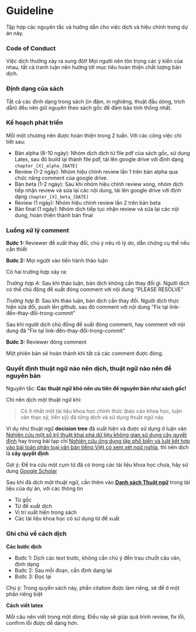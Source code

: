 # Guideline

Tập hợp các nguyên tắc và hướng dẫn cho việc dịch và hiệu chỉnh trong dự án này. 

### Code of Conduct 

Việc dịch thường xảy ra xung đột! Mọi người nên tôn trọng các ý kiến của nhau, tất cả tranh luận nên hướng tới mục tiêu hoàn thiện chất lượng bản dịch.

### Định dạng của sách 

Tất cả các định dạng trong sách (in đậm, in nghiêng, thuật đầu dòng, trích dẫn) đều nên giữ nguyên theo sách gốc để đảm bảo tính thống nhất. 

### Kế hoạch phát triển 

Mỗi một chương nên được hoàn thiện trong 2 tuần. Với các công việc chi tiết sau:

* Bản alpha (8-10 ngày): Nhóm dịch dịch từ file pdf của sách gốc, sử dụng Latex, sau đó build lại thành file pdf, tải lên google drive với định dạng `chapter_[X]_alpha_[DATE]`
* Review (1-2 ngày): Nhóm hiệu chỉnh review lần 1 trên bản alpha qua chức năng comment của google drive.
* Bản beta (1-2 ngày): Sau khi nhóm hiệu chỉnh review xong, nhóm dịch tiếp nhận review và sửa lại các nội dung, tải lên google drive với định dạng `chapter_[X]_beta_[DATE]`
* Review (1 ngày): Nhóm hiệu chỉnh review lần 2 trên bản beta
* Bản final (1 ngày): Nhóm dịch tiếp tục nhận review và sửa lại các nội dung, hoàn thiện thành bản final 

### Luồng xử lý comment 

**Bước 1:** Reviewer đề xuất thay đổi, chú ý nêu rõ lý do, dẫn chứng cụ thể nếu cần thiết

**Bước 2:** Mọi người vào tiến hành thảo luận

Có hai trường hợp xảy ra:

*Trường hợp A*: Sau khi thảo luận, bản dịch không cần thay đổi gì. Người dịch có thể chủ động đề xuất đóng comment với nội dung "PLEASE RESOLVE"

*Trường hợp B*: Sau khi thảo luận, bản dịch cần thay đổi. Người dịch thực hiện sửa đổi, push lên github, sau đó comment với nội dung "Fix tại link-đến-thay-đổi-trong-commit"

Sau khi người dịch chủ đồng đề xuất đóng comment, hay comment với nội dung đã "Fix tại link-đến-thay-đổi-trong-commit"

**Bước 3:** Reviewer đóng comment 

Một phiên bản sẽ hoàn thành khi tất cả các comment được đóng.

### Quyết định thuật ngữ nào nên dịch, thuật ngữ nào nên để nguyên bản

Nguyên tắc: **Các thuật ngữ khó nên ưu tiên để nguyên bản như sách gốc!** 

Chỉ nên dịch một thuật ngữ khi:

> Có ít nhất một tài liệu khoa học chính thức (báo cáo khoa học, luận văn thạc sỹ, tiến sỹ) đã từng dịch và sử dụng thuật ngữ này. 

Ví dụ như thuật ngữ **decision tree** đã xuất hiện và được sử dụng ở luận văn [Nghiên cứu một số kỹ thuật khai phá dữ liệu không gian sử dụng cây quyết định](http://lrc.tnu.edu.vn/upload/collection/brief/40738_252201416135caovannguyen.pdf) hay trong bài tạp chí [Nghiên cứu ứng dụng tập phổ biến và luật kết hợp vào bài toán phân loại văn bản tiếng Việt có xem xét ngữ nghĩa](http://www.vjol.info/index.php/JSTD/article/view/28928/24670), thì nên dịch là **cây quyết định**

Gợi ý: Để tra cứu một cụm từ đã có trong các tài liệu khoa học chưa, hãy sử dụng [Google Scholar](https://scholar.google.com.vn/scholar?hl=en&as_sdt=0%2C5&q=%22c%C3%A2y+quy%E1%BA%BFt+%C4%91%E1%BB%8Bnh%22&btnG=)

Sau khi đã dịch một thuật ngữ, cần thêm vào [**Danh sách Thuật ngữ**](https://docs.google.com/spreadsheets/d/1iHO-ktjAj4qS9--lijADSiGdsxRmnMuEmrOJoiyLUU8/edit#gid=0) trong tài liệu của dự án, với các thông tin

* Từ gốc
* Từ đề xuất dịch
* Vị trí xuất hiện trong sách 
* Các tài liệu khoa học có sử dụng từ để xuất

### Ghi chú về cách dịch

**Các bước dịch**

* Bước 1: Dịch các text trước, không cần chú ý đến trau chuốt câu văn, định dạng
* Bước 2: Sau mỗi đoạn, cần định dạng lại
* Bước 3: Đọc lại 

Chú ý: Trong quyển sách này, phần citation được làm riêng, sẽ để ở một phần riêng biệt

**Cách viết latex**

Mỗi câu nên viết trong một dòng. Điều này sẽ giúp quá trình review, fix lỗi, confirm lỗi được dễ dàng hơn.   




